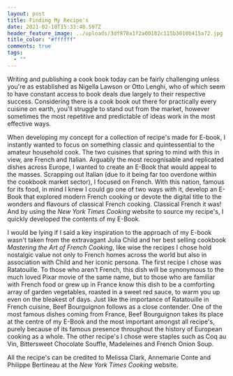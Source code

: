 ```yaml
---
layout: post
title: Finding My Recipe's
date: 2021-02-18T15:33:48.597Z
header_feature_image: ../uploads/3df878a1f2a00182c115b3010b415a72.jpg
title_color: "#ffffff"
comments: true
tags:
  - ""
---
```

Writing and publishing a cook book today can be fairly challenging unless you're as established as Nigella Lawson or Otto Lenghi, who of which seem to have constant access to book deals due largely to their respective success. Considering there is a cook book out there for practically every cuisine on earth, you'll struggle to stand out from the market, however sometimes the most repetitive and predictable of ideas work in the most effective ways. 

When developing my concept for a collection of recipe's made for E-book, I instantly wanted to focus on something classic and quintessential to the amateur household cook. The two cuisines that spring to mind with this in view, are French and Italian. Arguably the most recognisable and replicated dishes across Europe, I wanted to create an E-Book that would appeal to the masses. Scrapping out Italian (due to it being far too overdone within the cookbook market sector), I focused on French. With this nation, famous for its food, in mind I knew I could go one of two ways with it, develop an E-Book that explored modern French cooking or devote the digital title to the wonders and flavours of classical French cooking. Classical French it was! And by using the *New York Times Cooking* website to source my recipe's, I quickly developed the contents of my E-Book.  

I would be lying if I said a key inspiration to the approach of my E-book wasn't taken from the extravagant Julia Child and her best selling cookbook *Mastering the Art of French Cooking*, like wise the recipes I chose hold nostalgic value not only to French homes across the world but also in association with Child and her iconic persona. The first recipe I chose was Ratatouille. To those who aren't French, this dish will be synonymous to the much loved Pixar movie of the same name, but to those who are familiar with French food or grew up in France know this dish to be a comforting array of garden vegetables, roasted in a sweet red sauce, to warm you up even on the bleakest of days. Just like the importance of Ratatouille in French cuisine, Beef Bourguignon follows as a close contender. One of the most famous dishes coming from France, Beef Bourguignon takes its place at the centre of my E-Book and the most important amongst all recipe's, purely because of its famous presence throughout the history of European cooking as a whole. The other recipe's I chose were staples such as Coq au Vin, Bittersweet Chocolate Souffle, Madeleines and French Onion Soup. 

All the recipe's can be credited to Melissa Clark, Annemarie Conte and Philippe Bertineau at the *New York Times Cooking* website.